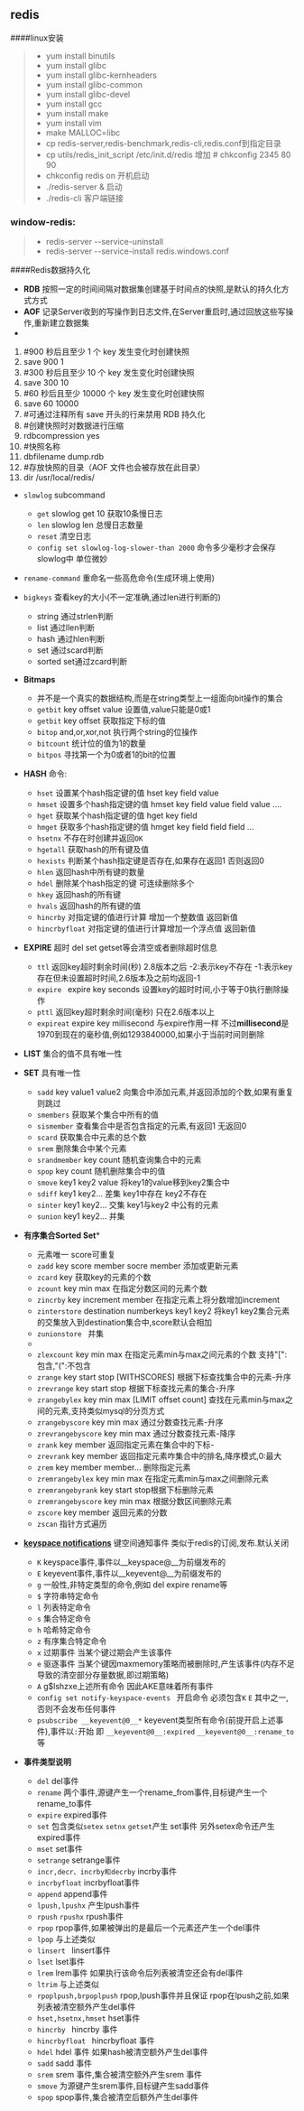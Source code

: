 ## redis
####linux安装
> * yum install binutils
> * yum install glibc
> * yum install glibc-kernheaders
> * yum install glibc-common
> * yum install glibc-devel
> * yum install gcc
> * yum install make
> * yum install vim
> * make MALLOC=libc
> * cp redis-server,redis-benchmark,redis-cli,redis.conf到指定目录
> * cp utils/redis_init_script /etc/init.d/redis 增加 # chkconfig 2345 80 90
> * chkconfig redis on 开机启动
> * ./redis-server & 启动
> * ./redis-cli 客户端链接

### window-redis:
> * redis-server --service-uninstall
> * redis-server --service-install redis.windows.conf

####Redis数据持久化
* **RDB** 按照一定的时间间隔对数据集创建基于时间点的快照,是默认的持久化方式方式
* **AOF** 记录Server收到的写操作到日志文件,在Server重启时,通过回放这些写操作,重新建立数据集
*
1. #900 秒后且至少 1 个 key 发生变化时创建快照
2. save 900 1
3. #300 秒后且至少 10 个 key 发生变化时创建快照
4. save 300 10
5. #60 秒后且至少 10000 个 key 发生变化时创建快照
6. save 60 10000
7. #可通过注释所有 save 开头的行来禁用 RDB 持久化
8. #创建快照时对数据进行压缩
9. rdbcompression yes
10. #快照名称
11. dbfilename dump.rdb
12. #存放快照的目录（AOF 文件也会被存放在此目录）
13. dir /usr/local/redis/
* `slowlog` subcommand 
  * `get` slowlog get 10 获取10条慢日志
  * `len` slowlog len 总慢日志数量
  * `reset` 清空日志
  * `config set slowlog-log-slower-than 2000` 命令多少毫秒才会保存slowlog中 单位微妙
* `rename-command` 重命名一些高危命令(生成环境上使用)
* `bigkeys` 查看key的大小(不一定准确,通过len进行判断的)
  * string 通过strlen判断
  * list 通过llen判断
  * hash 通过hlen判断
  * set 通过scard判断
  * sorted set通过zcard判断
* **Bitmaps** 
  * 并不是一个真实的数据结构,而是在string类型上一组面向bit操作的集合
  * `getbit` key offset value 设置值,value只能是0或1
  * `getbit` key offset 获取指定下标的值
  * `bitop` and,or,xor,not 执行两个string的位操作
  * `bitcount` 统计位的值为1的数量
  * `bitpos` 寻找第一个为0或者1的bit的位置
* **HASH** 命令:
  * `hset` 设置某个hash指定键的值 hset key field value
  * `hmset` 设置多个hash指定键的值 hmset key field value field value ....
  * `hget` 获取某个hash指定键的值 hget key field
  * `hmget` 获取多个hash指定键的值 hmget key field field field ...
  * `hsetnx` 不存在时创建并返回`OK`
  * `hgetall` 获取hash的所有键及值
  * `hexists` 判断某个hash指定键是否存在,如果存在返回1 否则返回0 
  * `hlen` 返回hash中所有键的数量
  * `hdel` 删除某个hash指定的键 可连续删除多个
  * `hkey` 返回hash的所有键
  * `hvals` 返回hash的所有键的值
  * `hincrby` 对指定键的值进行计算 增加一个整数值 返回新值
  * `hincrbyfloat` 对指定键的值进行计算增加一个浮点值 返回新值
* **EXPIRE** 超时 del set getset等会清空或者删除超时信息
  * `ttl` 返回key超时剩余时间(秒) 2.8版本之后 -2:表示key不存在 -1:表示key存在但未设置超时时间,2.6版本及之前均返回-1
  * `expire ` expire key seconds 设置key的超时时间,小于等于0执行删除操作
  * `pttl` 返回key超时剩余时间(毫秒) 只在2.6版本以上 
  * `expireat` expire key millisecond 与expire作用一样 不过**millisecond**是1970到现在的毫秒值,例如1293840000,如果小于当前时间则删除
* **LIST** 集合的值不具有唯一性
* **SET** 具有唯一性
  * `sadd`  key value1 value2 向集合中添加元素,并返回添加的个数,如果有重复则跳过
  * `smembers` 获取某个集合中所有的值
  * `sismember` 查看集合中是否包含指定的元素,有返回1 无返回0
  * `scard` 获取集合中元素的总个数
  * `srem` 删除集合中某个元素
  * `srandmember`  key count 随机查询集合中的元素
  * `spop`  key count 随机删除集合中的值 
  * `smove`  key1 key2 value 将key1的value移到key2集合中
  * `sdiff`  key1 key2... 差集 key1中存在 key2不存在
  * `sinter`  key1 key2... 交集 key1与key2 中公有的元素
  * `sunion`  key1 key2... 并集  
* **有序集合Sorted Set***
  * 元素唯一 score可重复
  * `zadd`  key score member socre member 添加或更新元素
  * `zcard`  key 获取key的元素的个数
  * `zcount`  key min max 在指定分数区间的元素个数
  * `zincrby`  key increment member 在指定元素上将分数增加increment
  * `zinterstore`  destination numberkeys key1 key2 将key1 key2集合元素的交集放入到destination集合中,score默认会相加
  * `zunionstore ` 并集
  * 
  * `zlexcount`  key min max 在指定元素min与max之间元素的个数 支持"[":包含,"(":不包含
  * `zrange`  key start stop [WITHSCORES] 根据下标查找集合中的元素-升序
  * `zrevrange` key start stop 根据下标查找元素的集合-升序
  * `zrangebylex`  key min max [LIMIT offset count] 查找在元素min与max之间的元素,支持类似mysql的分页方式
  * `zrangebyscore` key min max 通过分数查找元素-升序
  * `zrevrangebyscore` key min max 通过分数查找元素-降序
  * `zrank` key member 返回指定元素在集合中的下标-
  * `zrevrank` key member 返回指定元素咋集合中的排名,降序模式,0:最大
  * `zrem` key member member... 删除指定元素
  * `zremrangebylex` key min max 在指定元素min与max之间删除元素
  * `zremrangebyrank` key start stop根据下标删除元素
  * `zremrangebyscore` key min max 根据分数区间删除元素
  * `zscore` key member 返回元素的分数
  * `zscan` 指针方式遍历
  
* **[keyspace notifications](https://redis.io/topics/notifications)** 键空间通知事件 类似于redis的订阅,发布.默认关闭
  * `K` keyspace事件,事件以__keyspace@<db>__为前缀发布的
  * `E` keyevent事件,事件以__keyevent@<db>__为前缀发布的
  * `g` 一般性,非特定类型的命令,例如 del expire rename等
  * `$` 字符串特定命令
  * `l` 列表特定命令
  * `s` 集合特定命令
  * `h` 哈希特定命令
  * `z` 有序集合特定命令
  * `x` 过期事件 当某个键过期会产生该事件
  * `e` 驱逐事件 当某个键因maxmemory策略而被删除时,产生该事件(内存不足导致的清空部分存量数据,即过期策略)
  * `A` g$lshzxe上述所有命令 因此AKE意味着所有事件
  * `config set notify-keyspace-events ` 开启命令 必须包含`K` `E` 其中之一,否则不会发布任何事件
  * `psubscribe __keyevent@0__*` keyevent类型所有命令(前提开启上述事件),事件以`:`开始 即 `__keyevent@0__:expired` `__keyevent@0__:rename_to`等
* **事件类型说明**
  * `del` del事件
  * `rename` 两个事件,源键产生一个rename_from事件,目标键产生一个rename_to事件
  * `expire` expired事件
  * `set` 包含类似`setex` `setnx` `getset`产生 set事件 另外setex命令还产生expired事件
  * `mset` set事件
  * `setrange` setrange事件
  * `incr,decr、incrby和decrby` incrby事件
  * `incrbyfloat` incrbyfloat事件
  * `append` append事件
  * `lpush,lpushx` 产生lpush事件
  * `rpush` `rpushx` rpush事件
  * `rpop` rpop事件,如果被弹出的是最后一个元素还产生一个del事件
  * `lpop` 与上述类似
  * `linsert ` linsert事件
  * `lset` lset事件
  * `lrem` lrem事件 如果执行该命令后列表被清空还会有del事件
  * `ltrim` 与上述类似
  * `rpoplpush,brpoplpush` rpop,lpush事件并且保证 rpop在lpush之前,如果列表被清空额外产生del事件
  * `hset,hsetnx,hmset` hset事件
  * `hincrby ` hincrby 事件
  * `hincrbyfloat ` hincrbyfloat 事件
  * `hdel` hdel 事件 如果hash被清空额外产生del事件
  * `sadd` sadd 事件
  * `srem` srem 事件,集合被清空额外产生srem 事件
  * `smove` 为源键产生srem事件,目标键产生sadd事件
  * `spop` spop事件,集合被清空后额外产生del事件

